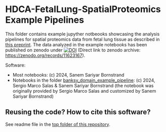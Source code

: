 # HDCA-FetalLung-SpatialProteomics Example Pipelines
This folder contains example jupyther notbeooks showcasing the analysis pipelines for spatial proteomics data from fetal lung tissue as described in [this preprint](https://doi.org/10.1101/2024.01.25.577163). The data analyzed in the example notebooks has been published on zenodo under [![DOI](https://zenodo.org/badge/DOI/10.5281/zenodo.11623167.svg)](https://doi.org/10.5281/zenodo.11623167) (Direct link to zenodo archive: https://zenodo.org/records/11623167).

Software:
- Most notebooks: (c) 2024, Sanem Sariyar Bornstrand
- Notebooks in the folder [banksy_domain_example_pipeline](https://github.com/CellProfiling/HDCA-FetalLung-SpatialProteomics/tree/main/example_pipelines/banksy_domain_example_pipeline): (c) 2024, Sergio Marco Salas & Sanem Sariyar Bornstrand (the notebook was originally provided by Sergio Marco Salas and customized by Sanem Sariyar Bornstrand)

## Reusing the code? How to cite this software?
See readme file in the [top folder of this repository](https://github.com/CellProfiling/HDCA-FetalLung-SpatialProteomics/tree/main).
